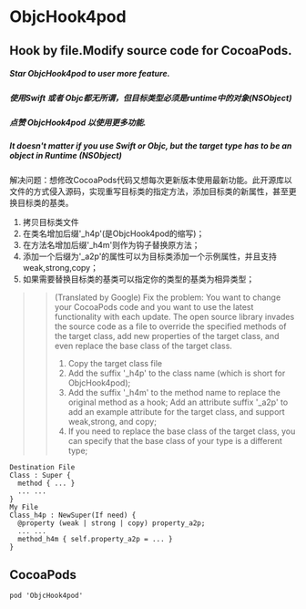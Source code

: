 # ObjcHook4pod
## Hook by file.Modify source code for CocoaPods. 
##### Star ObjcHook4pod to user more feature.
##### 使用Swift 或者 Objc都无所谓，但目标类型必须是runtime中的对象(NSObject)
##### 点赞 ObjcHook4pod 以使用更多功能.
##### It doesn't matter if you use Swift or Objc, but the target type has to be an object in Runtime (NSObject)


####
解决问题：想修改CocoaPods代码又想每次更新版本使用最新功能。此开源库以文件的方式侵入源码，实现重写目标类的指定方法，添加目标类的新属性，甚至更换目标类的基类。
1. 拷贝目标类文件
2. 在类名增加后缀'_h4p'(是ObjcHook4pod的缩写)；
3. 在方法名增加后缀'_h4m'则作为钩子替换原方法；
4. 添加一个后缀为'_a2p'的属性可以为目标类添加一个示例属性，并且支持weak,strong,copy；
5. 如果需要替换目标类的基类可以指定你的类型的基类为相异类型；
>> (Translated by Google)
Fix the problem: You want to change your CocoaPods code and you want to use the latest functionality with each update. The open source library invades the source code as a file to override the specified methods of the target class, add new properties of the target class, and even replace the base class of the target class.
>> 1. Copy the target class file
>> 2. Add the suffix '_h4p' to the class name (which is short for ObjcHook4pod);
>> 3. Add the suffix '_h4m' to the method name to replace the original method as a hook;
Add an attribute suffix '_a2p' to add an example attribute for the target class, and support weak,strong, and copy;
>> 5. If you need to replace the base class of the target class, you can specify that the base class of your type is a different type;

```  
Destination File
Class : Super {
  method { ... }
  ... ...
}
My File
Class_h4p : NewSuper(If need) {
  @property (weak | strong | copy) property_a2p;
  ... ...
  method_h4m { self.property_a2p = ... }
}
```
## CocoaPods
```
pod 'ObjcHook4pod'
```
